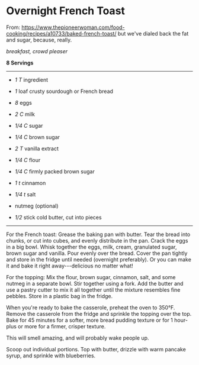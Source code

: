 # Overnight French Toast

From: https://www.thepioneerwoman.com/food-cooking/recipes/a10733/baked-french-toast/
but we've dialed back the fat and sugar, because, really.

*breakfast, crowd pleaser*

**8 Servings**

---

- *1 T* ingredient

- *1* loaf crusty sourdough or French bread
- *8* eggs
- *2 C* milk
- *1/4 C* sugar
- *1/4 C* brown sugar
- *2 T* vanilla extract
- *1/4 C* flour
- *1/4 C* firmly packed brown sugar
- *1 t* cinnamon
- *1/4 t* salt
- nutmeg (optional)
- *1/2* stick cold butter, cut into pieces

---

For the French toast: Grease the baking pan with butter. Tear the bread into
chunks, or cut into cubes, and evenly distribute in the pan. Crack the eggs in
a big bowl. Whisk together the eggs, milk, cream, granulated sugar, brown sugar
and vanilla. Pour evenly over the bread. Cover the pan tightly and store in the
fridge until needed (overnight preferably). Or you can make it and bake it
right away---delicious no matter what!

For the topping: Mix the flour, brown sugar, cinnamon, salt, and some nutmeg in
a separate bowl. Stir together using a fork. Add the butter and use a pastry
cutter to mix it all together until the mixture resembles fine pebbles. Store
in a plastic bag in the fridge.

When you're ready to bake the casserole, preheat the oven to 350°F. Remove the
casserole from the fridge and sprinkle the topping over the top. Bake for 45
minutes for a softer, more bread pudding texture or for 1 hour-plus or more for
a firmer, crisper texture.

This will smell amazing, and will probably wake people up.

Scoop out individual portions. Top with butter, drizzle with warm pancake
syrup, and sprinkle with blueberries.
